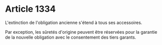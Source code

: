 # Article 1334

L'extinction de l'obligation ancienne s'étend à tous ses accessoires. <p> Par exception, les sûretés d'origine peuvent être réservées pour la garantie de la nouvelle obligation avec le consentement des tiers garants. </p>